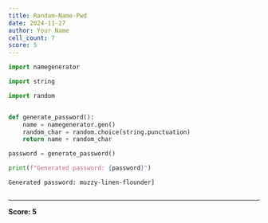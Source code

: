```yaml
---
title: Randam-Name-Pwd
date: 2024-11-27
author: Your Name
cell_count: 7
score: 5
---
```


```python
import namegenerator

```


```python
import string


```


```python
import random

```


```python

def generate_password():
    name = namegenerator.gen()
    random_char = random.choice(string.punctuation)
    return name + random_char


```


```python
password = generate_password()

```


```python
print(f"Generated password: {password}")

```

    Generated password: muzzy-linen-flounder]



```python

```


---
**Score: 5**

